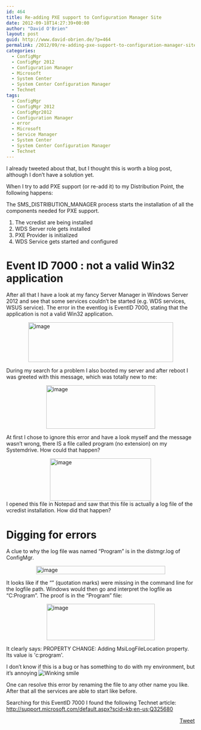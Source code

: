 ```yaml
---
id: 464
title: Re-adding PXE support to Configuration Manager Site
date: 2012-09-18T14:27:39+00:00
author: "David O'Brien"
layout: post
guid: http://www.david-obrien.de/?p=464
permalink: /2012/09/re-adding-pxe-support-to-configuration-manager-site/
categories:
  - ConfigMgr
  - ConfigMgr 2012
  - Configuration Manager
  - Microsoft
  - System Center
  - System Center Configuration Manager
  - Technet
tags:
  - ConfigMgr
  - ConfigMgr 2012
  - ConfigMgr2012
  - Configuration Manager
  - error
  - Microsoft
  - Service Manager
  - System Center
  - System Center Configuration Manager
  - Technet
---
```

I already tweeted about that, but I thought this is worth a blog post, although I don’t have a solution yet.

When I try to add PXE support (or re-add it) to my Distribution Point, the following happens:

The SMS\_DISTRIBUTION\_MANAGER process starts the installation of all the components needed for PXE support.

  1. The vcredist are being installed
  2. WDS Server role gets installed
  3. PXE Provider is initialized
  4. WDS Service gets started and configured

# Event ID 7000 : not a valid Win32 application

After all that I have a look at my fancy Server Manager in Windows Server 2012 and see that some services couldn’t be started (e.g. WDS services, WSUS service). The error in the eventlog is EventID 7000, stating that the application is not a valid Win32 application.

<a href="http://www.david-obrien.de/wp-content/uploads/2012/09/image1.png" onclick="_gaq.push(['_trackEvent', 'outbound-article', 'http://www.david-obrien.de/wp-content/uploads/2012/09/image1.png', '']);" class="broken_link"><img style="background-image: none; float: none; padding-top: 0px; padding-left: 0px; margin-left: auto; display: block; padding-right: 0px; margin-right: auto; border: 0px;" title="image" src="http://www.david-obrien.de/wp-content/uploads/2012/09/image_thumb1.png" alt="image" width="387" height="106" border="0" /></a>

During my search for a problem I also booted my server and after reboot I was greeted with this message, which was totally new to me:

<a href="http://www.david-obrien.de/wp-content/uploads/2012/09/image2.png" onclick="_gaq.push(['_trackEvent', 'outbound-article', 'http://www.david-obrien.de/wp-content/uploads/2012/09/image2.png', '']);" class="broken_link"><img style="background-image: none; float: none; padding-top: 0px; padding-left: 0px; margin-left: auto; display: block; padding-right: 0px; margin-right: auto; border: 0px;" title="image" src="http://www.david-obrien.de/wp-content/uploads/2012/09/image_thumb2.png" alt="image" width="291" height="116" border="0" /></a>

At first I chose to ignore this error and have a look myself and the message wasn’t wrong, there IS a file called program (no extension) on my Systemdrive. How could that happen?

<a href="http://www.david-obrien.de/wp-content/uploads/2012/09/image3.png" onclick="_gaq.push(['_trackEvent', 'outbound-article', 'http://www.david-obrien.de/wp-content/uploads/2012/09/image3.png', '']);" class="broken_link"><img style="background-image: none; float: none; padding-top: 0px; padding-left: 0px; margin-left: auto; display: block; padding-right: 0px; margin-right: auto; border: 0px;" title="image" src="http://www.david-obrien.de/wp-content/uploads/2012/09/image_thumb3.png" alt="image" width="270" height="113" border="0" /></a>I opened this file in Notepad and saw that this file is actually a log file of the vcredist installation. How did that happen?

# 

# 

# Digging for errors

A clue to why the log file was named “Program” is in the distmgr.log of ConfigMgr.

<a href="http://www.david-obrien.de/wp-content/uploads/2012/09/image4.png" onclick="_gaq.push(['_trackEvent', 'outbound-article', 'http://www.david-obrien.de/wp-content/uploads/2012/09/image4.png', '']);" class="broken_link"><img style="background-image: none; float: none; padding-top: 0px; padding-left: 0px; margin-left: auto; display: block; padding-right: 0px; margin-right: auto; border: 0px;" title="image" src="http://www.david-obrien.de/wp-content/uploads/2012/09/image_thumb4.png" alt="image" width="345" height="22" border="0" /></a>

It looks like if the “” (quotation marks) were missing in the command line for the logfile path. Windows would then go and interpret the logfile as “C:Program”. The proof is in the “Program” file:
  
<a href="http://www.david-obrien.de/wp-content/uploads/2012/09/image5.png" onclick="_gaq.push(['_trackEvent', 'outbound-article', 'http://www.david-obrien.de/wp-content/uploads/2012/09/image5.png', '']);" class="broken_link"><img style="background-image: none; float: none; padding-top: 0px; padding-left: 0px; margin-left: auto; display: block; padding-right: 0px; margin-right: auto; border: 0px;" title="image" src="http://www.david-obrien.de/wp-content/uploads/2012/09/image_thumb5.png" alt="image" width="289" height="97" border="0" /></a>

It clearly says: PROPERTY CHANGE: Adding MsiLogFileLocation property. Its value is 'c:program'.

I don’t know if this is a bug or has something to do with my environment, but it’s annoying <img class="img-responsive wlEmoticon wlEmoticon-winkingsmile" style="border-style: none;" src="http://www.david-obrien.de/wp-content/uploads/2012/09/wlEmoticon-winkingsmile.png" alt="Winking smile" />

One can resolve this error by renaming the file to any other name you like. After that all the services are able to start like before.

Searching for this EventID 7000 I found the following Technet article: <a href="http://support.microsoft.com/default.aspx?scid=kb;en-us;Q325680" onclick="_gaq.push(['_trackEvent', 'outbound-article', 'http://support.microsoft.com/default.aspx?scid=kb;en-us;Q325680', 'http://support.microsoft.com/default.aspx?scid=kb;en-us;Q325680']);" >http://support.microsoft.com/default.aspx?scid=kb;en-us;Q325680</a> 

<div style="float: right; margin-left: 10px;">
  <a href="https://twitter.com/share" onclick="_gaq.push(['_trackEvent', 'outbound-article', 'https://twitter.com/share', 'Tweet']);" class="twitter-share-button" data-hashtags="ConfigMgr,ConfigMgr+2012,ConfigMgr2012,Configuration+Manager,error,Microsoft,Service+Manager,System+Center,System+Center+Configuration+Manager,Technet" data-count="vertical" data-url="http://www.david-obrien.net/2012/09/re-adding-pxe-support-to-configuration-manager-site/">Tweet</a>
</div>

